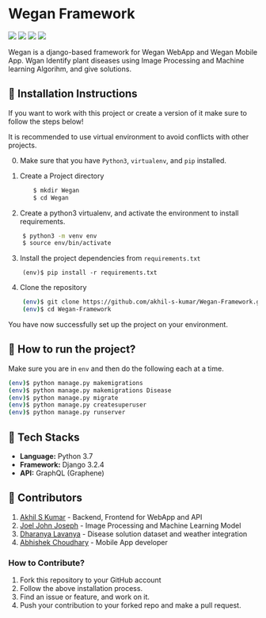 # Wegan Framework 

<p text-align="left">
    <a href="https://github.com/akhil-s-kumar/Wegan-Framework/issues" alt="Issues">
        <img src="https://img.shields.io/github/issues/akhil-s-kumar/Wegan-Framework" /></a>
    <a href="https://github.com/akhil-s-kumar/Wegan-Framework/pulls" alt="Pull Requests">
        <img src="https://img.shields.io/github/issues-pr/akhil-s-kumar/Wegan-Framework" /></a>
    <a href="https://github.com/akhil-s-kumar/Wegan-Framework/network/members" alt="Forks">
        <img src="https://img.shields.io/github/forks/akhil-s-kumar/Wegan-Framework" /></a>
    <a href="https://github.com/akhil-s-kumar/Wegan-Framework/stargazers" alt="Stars">
        <img src="https://img.shields.io/github/stars/akhil-s-kumar/Wegan-Framework" /></a>
</p>

Wegan is a django-based framework for Wegan WebApp and Wegan Mobile App. Wgan Identify plant diseases using Image Processing and Machine learning Algorihm, and give solutions.

## :minidisc: Installation Instructions

If you want to work with this project or create a version of it make sure to follow the steps below!

It is recommended to use virtual environment to avoid conflicts with other projects.

0. Make sure that you have `Python3`, `virtualenv`, and `pip` installed.

1. Create a Project directory

 ```bash
        $ mkdir Wegan
        $ cd Wegan
```

2. Create a python3 virtualenv, and activate the environment to install requirements.

```bash
    $ python3 -m venv env
    $ source env/bin/activate
``` 

3. Install the project dependencies from `requirements.txt`

```
    (env)$ pip install -r requirements.txt
```

4. Clone the repository
   
```bash
    (env)$ git clone https://github.com/akhil-s-kumar/Wegan-Framework.git
    (env)$ cd Wegan-Framework
```

You have now successfully set up the project on your environment.

## :rocket: How to run  the project?

Make sure you are in `env` and then do the following each at a time.

```bash
(env)$ python manage.py makemigrations
(env)$ python manage.py makemigrations Disease
(env)$ python manage.py migrate
(env)$ python manage.py createsuperuser
(env)$ python manage.py runserver
```

## :wrench: Tech Stacks

* **Language:**  Python 3.7
* **Framework:** Django 3.2.4
* **API:** GraphQL (Graphene)

## :gem: Contributors

1. [Akhil S Kumar](https://github.com/akhil-s-kumar) - Backend, Frontend for WebApp and API
2. [Joel John Joseph](https://github.com/JoelJJoseph) - Image Processing and Machine Learning Model
3. [Dharanya Lavanya](https://github.com/dharanyav) - Disease solution dataset and weather integration
3. [Abhishek Choudhary](https://github.com/shreemaan-abhishek) - Mobile App developer

### How to Contribute?
1. Fork this repository to your GitHub account
2. Follow the above installation process.
3. Find an issue or feature, and work on it.
4. Push your contribution to your forked repo and make a pull request.
